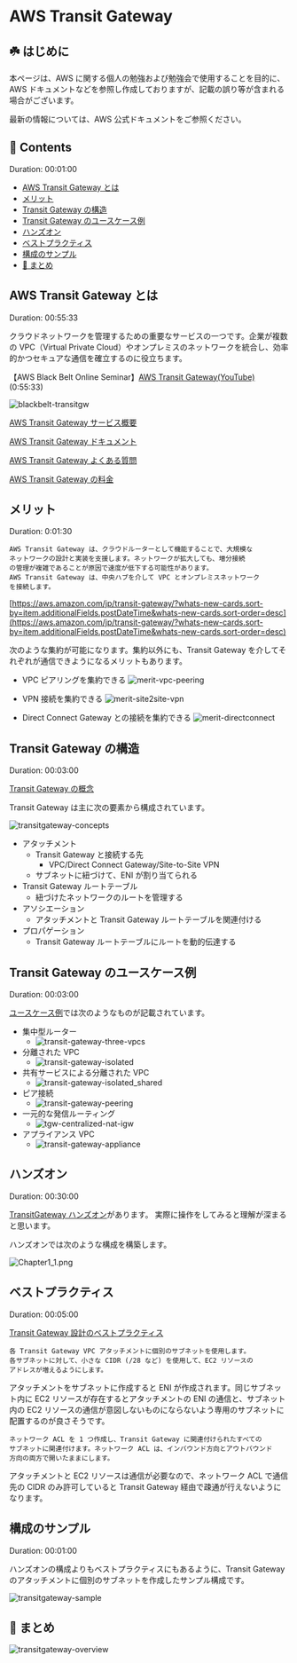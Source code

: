 # AWS Transit Gateway<!-- omit in toc -->

## ☘️ はじめに<!-- omit in toc -->

本ページは、AWS に関する個人の勉強および勉強会で使用することを目的に、AWS ドキュメントなどを参照し作成しておりますが、記載の誤り等が含まれる場合がございます。

最新の情報については、AWS 公式ドキュメントをご参照ください。

## 👀 Contents<!-- omit in toc -->

Duration: 00:01:00

- [AWS Transit Gateway とは](#aws-transit-gateway-とは)
- [メリット](#メリット)
- [Transit Gateway の構造](#transit-gateway-の構造)
- [Transit Gateway のユースケース例](#transit-gateway-のユースケース例)
- [ハンズオン](#ハンズオン)
- [ベストプラクティス](#ベストプラクティス)
- [構成のサンプル](#構成のサンプル)
- [📖 まとめ](#-まとめ)

## AWS Transit Gateway とは

Duration: 00:55:33

クラウドネットワークを管理するための重要なサービスの一つです。企業が複数の VPC（Virtual Private Cloud）やオンプレミスのネットワークを統合し、効率的かつセキュアな通信を確立するのに役立ちます。

【AWS Black Belt Online Seminar】[AWS Transit Gateway(YouTube)](https://youtu.be/Yhe2jYzFmfs)(0:55:33)

![blackbelt-transitgw](/images/blackbelt/blackbelt-transitgw-320.jpg)

[AWS Transit Gateway サービス概要](https://aws.amazon.com/jp/transit-gateway/)

[AWS Transit Gateway ドキュメント](https://docs.aws.amazon.com/ja_jp/vpc/#aws-transit-gateway)

[AWS Transit Gateway よくある質問](https://aws.amazon.com/jp/transit-gateway/faqs/)

[AWS Transit Gateway の料金](https://aws.amazon.com/jp/transit-gateway/pricing/)

## メリット

Duration: 0:01:30

```text
AWS Transit Gateway は、クラウドルーターとして機能することで、大規模な
ネットワークの設計と実装を支援します。ネットワークが拡大しても、増分接続
の管理が複雑であることが原因で速度が低下する可能性があります。
AWS Transit Gateway は、中央ハブを介して VPC とオンプレミスネットワーク
を接続します。
```

[https://aws.amazon.com/jp/transit-gateway/?whats-new-cards.sort-by=item.additionalFields.postDateTime&whats-new-cards.sort-order=desc](https://aws.amazon.com/jp/transit-gateway/?whats-new-cards.sort-by=item.additionalFields.postDateTime&whats-new-cards.sort-order=desc)

次のような集約が可能になります。集約以外にも、Transit Gateway を介してそれぞれが通信できようになるメリットもあります。

- VPC ピアリングを集約できる
  ![merit-vpc-peering](/images/transitgw/merit-vpc-peering-320.jpg)

- VPN 接続を集約できる
  ![merit-site2site-vpn](/images/transitgw/merit-site2site-vpn-320.jpg)

- Direct Connect Gateway との接続を集約できる
  ![merit-directconnect](/images/transitgw/merit-directconnect-320.jpg)

## Transit Gateway の構造

Duration: 00:03:00

[Transit Gateway の概念](https://docs.aws.amazon.com/ja_jp/vpc/latest/tgw/what-is-transit-gateway.html#concepts)

Transit Gateway は主に次の要素から構成されています。

![transitgateway-concepts](/images/transitgw/transitgw-concepts.png)

- アタッチメント
  - Transit Gateway と接続する先
    - VPC/Direct Connect Gateway/Site-to-Site VPN
  - サブネットに紐づけて、ENI が割り当てられる
- Transit Gateway ルートテーブル
  - 紐づけたネットワークのルートを管理する
- アソシエーション
  - アタッチメントと Transit Gateway ルートテーブルを関連付ける
- プロパゲーション
  - Transit Gateway ルートテーブルにルートを動的伝達する

## Transit Gateway のユースケース例

Duration: 00:03:00

[ユースケース例](https://docs.aws.amazon.com/ja_jp/vpc/latest/tgw/TGW_Scenarios.html)では次のようなものが記載されています。

- 集中型ルーター
  - ![transit-gateway-three-vpcs](/images/transitgw/transit-gateway-three-vpcs.png)
- 分離された VPC
  - ![transit-gateway-isolated](/images/transitgw/transit-gateway-isolated.png)
- 共有サービスによる分離された VPC
  - ![transit-gateway-isolated_shared](/images/transitgw/transit-gateway-isolated_shared.png)
- ピア接続
  - ![transit-gateway-peering](/images/transitgw/transit-gateway-peering.png)
- 一元的な発信ルーティング
  - ![tgw-centralized-nat-igw](/images/transitgw/tgw-centralized-nat-igw.png)
- アプライアンス VPC
  - ![transit-gateway-appliance](/images/transitgw/transit-gateway-appliance.png)

## ハンズオン

Duration: 00:30:00

[TransitGateway ハンズオン](https://develop.d1xrg9ubdspdie.amplifyapp.com/)があります。
実際に操作をしてみると理解が深まると思います。

ハンズオンでは次のような構成を構築します。

![Chapter1_1.png](/images/transitgw/Chapter1_1.png)

## ベストプラクティス

Duration: 00:05:00

[Transit Gateway 設計のベストプラクティス](https://docs.aws.amazon.com/ja_jp/vpc/latest/tgw/tgw-best-design-practices.html)

```text
各 Transit Gateway VPC アタッチメントに個別のサブネットを使用します。
各サブネットに対して、小さな CIDR (/28 など) を使用して、EC2 リソースの
アドレスが増えるようにします。
```

アタッチメントをサブネットに作成すると ENI が作成されます。同じサブネット内に EC2 リソースが存在するとアタッチメントの ENI の通信と、サブネット内の EC2 リソースの通信が意図しないものにならないよう専用のサブネットに配置するのが良さそうです。

```text
ネットワーク ACL を 1 つ作成し、Transit Gateway に関連付けられたすべての
サブネットに関連付けます。ネットワーク ACL は、インバウンド方向とアウトバウンド
方向の両方で開いたままにします。
```

アタッチメントと EC2 リソースは通信が必要なので、ネットワーク ACL で通信先の CIDR
のみ許可していると Transit Gateway 経由で疎通が行えないようになります。

## 構成のサンプル

Duration: 00:01:00

ハンズオンの構成よりもベストプラクティスにもあるように、Transit Gateway のアタッチメントに個別のサブネットを作成したサンプル構成です。

![transitgateway-sample](/images/transitgw/transitgw-sample.png)

## 📖 まとめ

![transitgateway-overview](/images/all/transitgateway.png)
